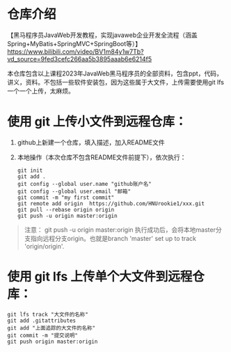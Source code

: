 # 仓库介绍
【黑马程序员JavaWeb开发教程，实现javaweb企业开发全流程（涵盖Spring+MyBatis+SpringMVC+SpringBoot等）】https://www.bilibili.com/video/BV1m84y1w7Tb?vd_source=9fed3cefc266aa5b3895aaab6e6214f5

本仓库包含以上课程2023年JavaWeb黑马程序员的全部资料，包含ppt，代码，讲义，资料。不包括一些软件安装包，因为这些属于大文件，上传需要使用git lfs 一个一个上传，太麻烦。

# 使用 git 上传小文件到远程仓库：
1. github上新建一个仓库，填入描述，加入README文件

2. 本地操作（本次仓库不包含README文件前提下），依次执行：  

    ```
    git init
    git add .  
    git config --global user.name "github账户名"   
    git config --global user.email "邮箱"  
    git commit -m "my first commit"  
    git remote add origin  https://github.com/HNUrookie1/xxx.git  
    git pull --rebase origin origin  
    git push -u origin master:origin  
    ```

> 注意：  git push -u origin master:origin 执行成功后，会将本地master分支指向远程分支origin。也就是branch 'master' set up to track 'origin/origin'.

# 使用 git lfs 上传单个大文件到远程仓库：
```
git lfs track "大文件的名称"  
git add .gitattributes  
git add "上面追踪的大文件的名称"  
git commit -m "提交说明"  
git push origin master:origin
```

